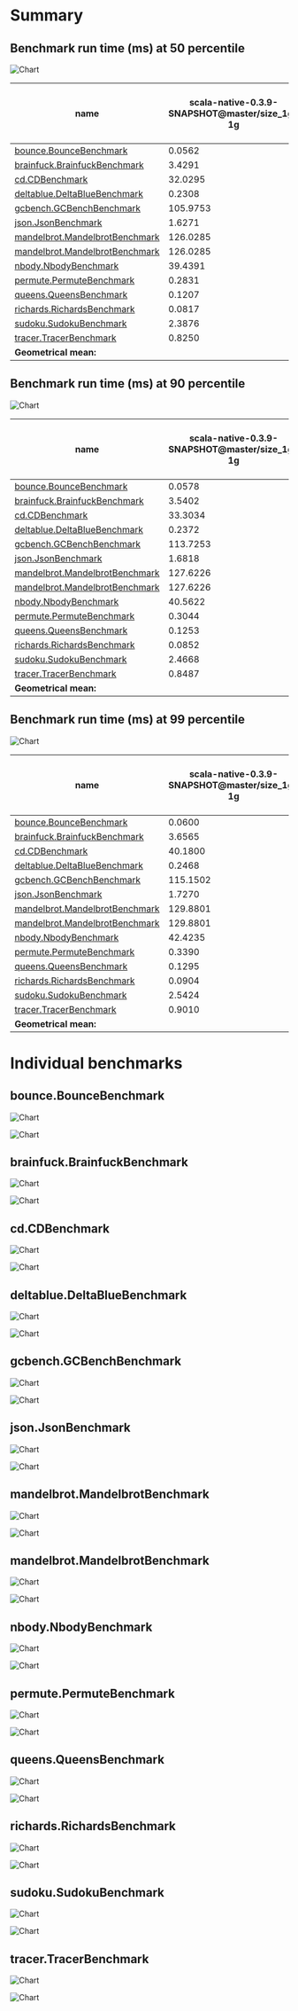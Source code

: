 # Summary
## Benchmark run time (ms) at 50 percentile 
![Chart](relative_percentile_50.png)

|name | scala-native-0.3.9-SNAPSHOT@master/size_1g-1g | scala-native-0.3.9-SNAPSHOT@concurrent-sweep-ur-advance-cursor@origin/size_1g-1g | |
| -- | -- | -- | -- |
|[bounce.BounceBenchmark](#bouncebouncebenchmark)|0.0562|0.0562|__-0.04%__|
|[brainfuck.BrainfuckBenchmark](#brainfuckbrainfuckbenchmark)|3.4291|3.3305|__-2.88%__|
|[cd.CDBenchmark](#cdcdbenchmark)|32.0295|31.5707|__-1.43%__|
|[deltablue.DeltaBlueBenchmark](#deltabluedeltabluebenchmark)|0.2308|0.2307|__-0.01%__|
|[gcbench.GCBenchBenchmark](#gcbenchgcbenchbenchmark)|105.9753|105.3138|__-0.62%__|
|[json.JsonBenchmark](#jsonjsonbenchmark)|1.6271|1.6492|+1.36%|
|[mandelbrot.MandelbrotBenchmark](#mandelbrotmandelbrotbenchmark)|126.0285|126.0307|+0.00%|
|[mandelbrot.MandelbrotBenchmark](#mandelbrotmandelbrotbenchmark)|126.0285|126.0307|+0.00%|
|[nbody.NbodyBenchmark](#nbodynbodybenchmark)|39.4391|39.3892|__-0.13%__|
|[permute.PermuteBenchmark](#permutepermutebenchmark)|0.2831|0.2770|__-2.16%__|
|[queens.QueensBenchmark](#queensqueensbenchmark)|0.1207|0.1193|__-1.22%__|
|[richards.RichardsBenchmark](#richardsrichardsbenchmark)|0.0817|0.0846|+3.58%|
|[sudoku.SudokuBenchmark](#sudokusudokubenchmark)|2.3876|2.4505|+2.63%|
|[tracer.TracerBenchmark](#tracertracerbenchmark)|0.8250|0.8186|__-0.78%__|
| __Geometrical mean:__|| |__-0.14%__|
## Benchmark run time (ms) at 90 percentile 
![Chart](relative_percentile_90.png)

|name | scala-native-0.3.9-SNAPSHOT@master/size_1g-1g | scala-native-0.3.9-SNAPSHOT@concurrent-sweep-ur-advance-cursor@origin/size_1g-1g | |
| -- | -- | -- | -- |
|[bounce.BounceBenchmark](#bouncebouncebenchmark)|0.0578|0.0578|+0.00%|
|[brainfuck.BrainfuckBenchmark](#brainfuckbrainfuckbenchmark)|3.5402|3.4283|__-3.16%__|
|[cd.CDBenchmark](#cdcdbenchmark)|33.3034|32.3580|__-2.84%__|
|[deltablue.DeltaBlueBenchmark](#deltabluedeltabluebenchmark)|0.2372|0.2388|+0.68%|
|[gcbench.GCBenchBenchmark](#gcbenchgcbenchbenchmark)|113.7253|111.3736|__-2.07%__|
|[json.JsonBenchmark](#jsonjsonbenchmark)|1.6818|1.6954|+0.81%|
|[mandelbrot.MandelbrotBenchmark](#mandelbrotmandelbrotbenchmark)|127.6226|127.2188|__-0.32%__|
|[mandelbrot.MandelbrotBenchmark](#mandelbrotmandelbrotbenchmark)|127.6226|127.2188|__-0.32%__|
|[nbody.NbodyBenchmark](#nbodynbodybenchmark)|40.5622|40.4926|__-0.17%__|
|[permute.PermuteBenchmark](#permutepermutebenchmark)|0.3044|0.2849|__-6.41%__|
|[queens.QueensBenchmark](#queensqueensbenchmark)|0.1253|0.1225|__-2.25%__|
|[richards.RichardsBenchmark](#richardsrichardsbenchmark)|0.0852|0.0876|+2.82%|
|[sudoku.SudokuBenchmark](#sudokusudokubenchmark)|2.4668|2.5143|+1.93%|
|[tracer.TracerBenchmark](#tracertracerbenchmark)|0.8487|0.8405|__-0.97%__|
| __Geometrical mean:__|| |__-0.90%__|
## Benchmark run time (ms) at 99 percentile 
![Chart](relative_percentile_99.png)

|name | scala-native-0.3.9-SNAPSHOT@master/size_1g-1g | scala-native-0.3.9-SNAPSHOT@concurrent-sweep-ur-advance-cursor@origin/size_1g-1g | |
| -- | -- | -- | -- |
|[bounce.BounceBenchmark](#bouncebouncebenchmark)|0.0600|0.0600|+0.04%|
|[brainfuck.BrainfuckBenchmark](#brainfuckbrainfuckbenchmark)|3.6565|3.5977|__-1.61%__|
|[cd.CDBenchmark](#cdcdbenchmark)|40.1800|35.4709|__-11.72%__|
|[deltablue.DeltaBlueBenchmark](#deltabluedeltabluebenchmark)|0.2468|0.2498|+1.21%|
|[gcbench.GCBenchBenchmark](#gcbenchgcbenchbenchmark)|115.1502|112.8543|__-1.99%__|
|[json.JsonBenchmark](#jsonjsonbenchmark)|1.7270|1.8006|+4.26%|
|[mandelbrot.MandelbrotBenchmark](#mandelbrotmandelbrotbenchmark)|129.8801|129.6213|__-0.20%__|
|[mandelbrot.MandelbrotBenchmark](#mandelbrotmandelbrotbenchmark)|129.8801|129.6213|__-0.20%__|
|[nbody.NbodyBenchmark](#nbodynbodybenchmark)|42.4235|41.6940|__-1.72%__|
|[permute.PermuteBenchmark](#permutepermutebenchmark)|0.3390|0.2949|__-12.99%__|
|[queens.QueensBenchmark](#queensqueensbenchmark)|0.1295|0.1269|__-2.05%__|
|[richards.RichardsBenchmark](#richardsrichardsbenchmark)|0.0904|0.0948|+4.91%|
|[sudoku.SudokuBenchmark](#sudokusudokubenchmark)|2.5424|2.5850|+1.67%|
|[tracer.TracerBenchmark](#tracertracerbenchmark)|0.9010|1.4827|+64.56%|
| __Geometrical mean:__|| |+1.98%|
# Individual benchmarks
## bounce.BounceBenchmark
![Chart](percentile_bounce.BounceBenchmark.png)

![Chart](example_run_3_bounce.BounceBenchmark.png)

## brainfuck.BrainfuckBenchmark
![Chart](percentile_brainfuck.BrainfuckBenchmark.png)

![Chart](example_run_3_brainfuck.BrainfuckBenchmark.png)

## cd.CDBenchmark
![Chart](percentile_cd.CDBenchmark.png)

![Chart](example_run_3_cd.CDBenchmark.png)

## deltablue.DeltaBlueBenchmark
![Chart](percentile_deltablue.DeltaBlueBenchmark.png)

![Chart](example_run_3_deltablue.DeltaBlueBenchmark.png)

## gcbench.GCBenchBenchmark
![Chart](percentile_gcbench.GCBenchBenchmark.png)

![Chart](example_run_3_gcbench.GCBenchBenchmark.png)

## json.JsonBenchmark
![Chart](percentile_json.JsonBenchmark.png)

![Chart](example_run_3_json.JsonBenchmark.png)

## mandelbrot.MandelbrotBenchmark
![Chart](percentile_mandelbrot.MandelbrotBenchmark.png)

![Chart](example_run_3_mandelbrot.MandelbrotBenchmark.png)

## mandelbrot.MandelbrotBenchmark
![Chart](percentile_mandelbrot.MandelbrotBenchmark.png)

![Chart](example_run_3_mandelbrot.MandelbrotBenchmark.png)

## nbody.NbodyBenchmark
![Chart](percentile_nbody.NbodyBenchmark.png)

![Chart](example_run_3_nbody.NbodyBenchmark.png)

## permute.PermuteBenchmark
![Chart](percentile_permute.PermuteBenchmark.png)

![Chart](example_run_3_permute.PermuteBenchmark.png)

## queens.QueensBenchmark
![Chart](percentile_queens.QueensBenchmark.png)

![Chart](example_run_3_queens.QueensBenchmark.png)

## richards.RichardsBenchmark
![Chart](percentile_richards.RichardsBenchmark.png)

![Chart](example_run_3_richards.RichardsBenchmark.png)

## sudoku.SudokuBenchmark
![Chart](percentile_sudoku.SudokuBenchmark.png)

![Chart](example_run_3_sudoku.SudokuBenchmark.png)

## tracer.TracerBenchmark
![Chart](percentile_tracer.TracerBenchmark.png)

![Chart](example_run_3_tracer.TracerBenchmark.png)

